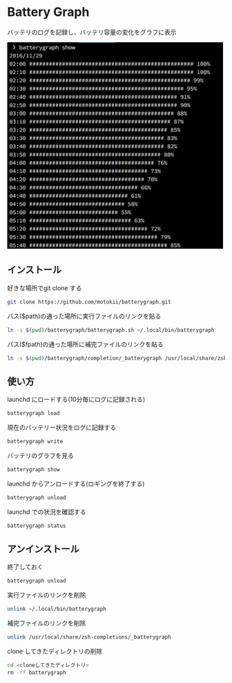 # Battery Graph
バッテリのログを記録し、バッテリ容量の変化をグラフに表示

<img src=https://raw.githubusercontent.com/motokii/batterygraph/images/images/screenshot.png width=500px>

## インストール

好きな場所でgit clone する
``` sh
git clone https://github.com/motokii/batterygraph.git
```

パス($path)の通った場所に実行ファイルのリンクを貼る
``` sh
ln -s $(pwd)/batterygraph/batterygraph.sh ~/.local/bin/batterygraph
```

パス($fpath)の通った場所に補完ファイルのリンクを貼る
``` sh
ln -s $(pwd)/batterygraph/completion/_batterygraph /usr/local/share/zsh-completions/_batterygraph
```

## 使い方

launchd にロードする(10分毎にログに記録される)
``` sh
batterygraph load
```

現在のバッテリー状況をログに記録する
``` sh
batterygraph write
```

バッテリのグラフを見る
``` sh
batterygraph show
```

launchd からアンロードする(ロギングを終了する)
``` sh
batterygraph unload
```

launchd での状況を確認する
``` sh
batterygraph status
```

## アンインストール

終了しておく
``` sh
batterygraph unload
```

実行ファイルのリンクを削除
``` sh
unlink ~/.local/bin/batterygraph
```

補完ファイルのリンクを削除
``` sh
unlink /usr/local/share/zsh-completions/_batterygraph
```

clone してきたディレクトリの削除
``` sh
cd <cloneしてきたディレクトリ>
rm -rf batterygraph
```

